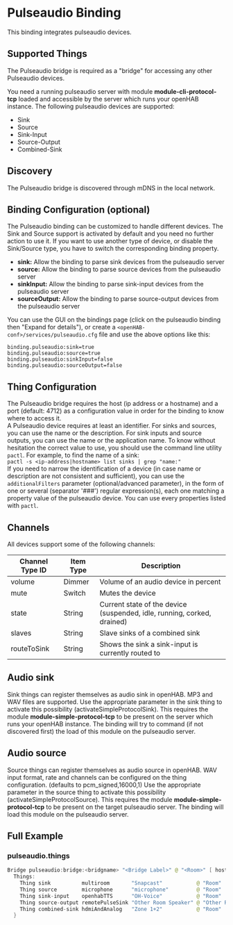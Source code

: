 # Pulseaudio Binding

This binding integrates pulseaudio devices.

## Supported Things

The Pulseaudio bridge is required as a "bridge" for accessing any other Pulseaudio devices.

You need a running pulseaudio server with module **module-cli-protocol-tcp** loaded and accessible by the server which runs your openHAB instance. The following pulseaudio devices are supported:

- Sink
- Source
- Sink-Input
- Source-Output
- Combined-Sink

## Discovery

The Pulseaudio bridge is discovered through mDNS in the local network.

## Binding Configuration (optional)

The Pulseaudio binding can be customized to handle different devices. The Sink and Source support is activated by default and you need no further action to use it. If you want to use another type of device, or disable the Sink/Source type, you have to switch the corresponding binding property.

- **sink:** Allow the binding to parse sink devices from the pulseaudio server
- **source:** Allow the binding to parse source devices from the pulseaudio server
- **sinkInput:** Allow the binding to parse sink-input devices from the pulseaudio server
- **sourceOutput:** Allow the binding to parse source-output devices from the pulseaudio server

You can use the GUI on the bindings page (click on the pulseaudio binding then "Expand for details"), or create a `<openHAB-conf>/services/pulseaudio.cfg` file and use the above options like this:

```text
binding.pulseaudio:sink=true
binding.pulseaudio:source=true
binding.pulseaudio:sinkInput=false
binding.pulseaudio:sourceOutput=false
```

## Thing Configuration

The Pulseaudio bridge requires the host (ip address or a hostname) and a port (default: 4712) as a configuration value in order for the binding to know where to access it.  
A Pulseaudio device requires at least an identifier. For sinks and sources, you can use the name or the description. For sink inputs and source outputs, you can use the name or the application name.
To know without hesitation the correct value to use, you should use the command line utility `pactl`. For example, to find the name of a sink:  
`pactl -s <ip-address|hostname> list sinks | grep "name:"`  
If you need to narrow the identification of a device (in case name or description are not consistent and sufficient), you can use the `additionalFilters` parameter (optional/advanced parameter), in the form of one or several (separator '###') regular expression(s), each one matching a property value of the pulseaudio device. You can use every properties listed with `pactl`.

## Channels

All devices support some of the following channels:

| Channel Type ID | Item Type | Description                                                             |
|-----------------|-----------|-------------------------------------------------------------------------|
| volume          | Dimmer    | Volume of an audio device in percent                                    |
| mute            | Switch    | Mutes the device                                                        |
| state           | String    | Current state of the device (suspended, idle, running, corked, drained) |
| slaves          | String    | Slave sinks of a combined sink                                          |
| routeToSink     | String    | Shows the sink a sink-input is currently routed to                      |

## Audio sink

Sink things can register themselves as audio sink in openHAB. MP3 and WAV files are supported.
Use the appropriate parameter in the sink thing to activate this possibility (activateSimpleProtocolSink).
This requires the module **module-simple-protocol-tcp** to be present on the server which runs your openHAB instance. The binding will try to command (if not discovered first) the load of this module on the pulseaudio server.

## Audio source

Source things can register themselves as audio source in openHAB.
WAV input format, rate and channels can be configured on the thing configuration. (defaults to pcm_signed,16000,1)
Use the appropriate parameter in the source thing to activate this possibility (activateSimpleProtocolSource).
This requires the module **module-simple-protocol-tcp** to be present on the target pulseaudio server. The binding will load this module on the pulseaudio server.

## Full Example

### pulseaudio.things

```java
Bridge pulseaudio:bridge:<bridgname> "<Bridge Label>" @ "<Room>" [ host="<ipAddress>", port=4712 ] {
  Things:
    Thing sink          multiroom       "Snapcast"           @ "Room"       [name="alsa_card.pci-0000_00_1f.3", activateSimpleProtocolSink=true, additionalFilters="analog-stereo###internal"]
    Thing source        microphone      "microphone"         @ "Room"       [name="alsa_input.pci-0000_00_14.2.analog-stereo"]
    Thing sink-input    openhabTTS      "OH-Voice"           @ "Room"       [name="alsa_output.pci-0000_00_1f.3.hdmi-stereo-extra1"]
    Thing source-output remotePulseSink "Other Room Speaker" @ "Other Room" [name="alsa_input.pci-0000_00_14.2.analog-stereo"]
    Thing combined-sink hdmiAndAnalog   "Zone 1+2"           @ "Room"       [name="combined"]
  }
```

<!--
### pulseaudio.items
```

```
-->
